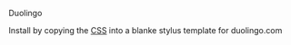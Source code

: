 Duolingo

Install by copying the [CSS](https://github.com/sonofactgnrd/Duolingo-Dark-Mode/blob/main/Duolingo-Dracula-Theme.user.css) into a blanke stylus template for duolingo.com
